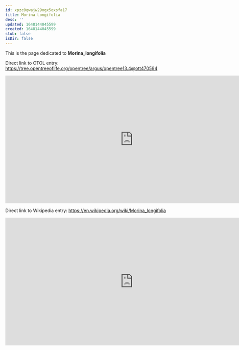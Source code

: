 ```yaml
---
id: xpzc0qwajw29ogx5oxsfa17
title: Morina Longifolia
desc: ''
updated: 1648144045599
created: 1648144045599
stub: false
isDir: false
---
```

This is the page dedicated to **Morina_longifolia**


Direct link to OTOL entry: https://tree.opentreeoflife.org/opentree/argus/opentree13.4@ott470594



<html>
    <body>
    <iframe src="https://tree.opentreeoflife.org/opentree/argus/opentree13.4@ott470594"
    width="800" height="400" frameborder="0" allowfullscreen> </iframe>
    </body>
</html>
    


Direct link to Wikipedia entry: https://en.wikipedia.org/wiki/Morina_longifolia



<html>
    <body>
    <iframe src="https://en.wikipedia.org/wiki/Morina_longifolia"
    width="800" height="400" frameborder="0" allowfullscreen> </iframe>
    </body>
</html>
    
